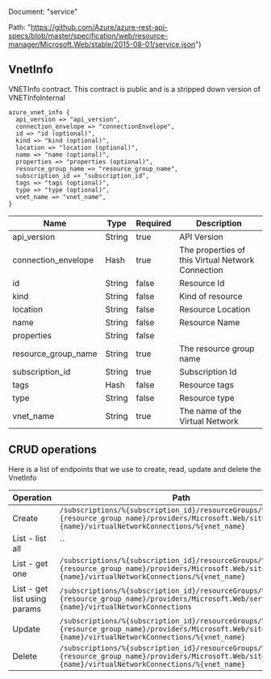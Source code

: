 Document: "service"


Path: "https://github.com/Azure/azure-rest-api-specs/blob/master/specification/web/resource-manager/Microsoft.Web/stable/2015-08-01/service.json")

## VnetInfo

VNETInfo contract. This contract is public and is a stripped down version of VNETInfoInternal

```puppet
azure_vnet_info {
  api_version => "api_version",
  connection_envelope => "connectionEnvelope",
  id => "id (optional)",
  kind => "kind (optional)",
  location => "location (optional)",
  name => "name (optional)",
  properties => "properties (optional)",
  resource_group_name => "resource_group_name",
  subscription_id => "subscription_id",
  tags => "tags (optional)",
  type => "type (optional)",
  vnet_name => "vnet_name",
}
```

| Name        | Type           | Required       | Description       |
| ------------- | ------------- | ------------- | ------------- |
|api_version | String | true | API Version |
|connection_envelope | Hash | true | The properties of this Virtual Network Connection |
|id | String | false | Resource Id |
|kind | String | false | Kind of resource |
|location | String | false | Resource Location |
|name | String | false | Resource Name |
|properties | String | false |  |
|resource_group_name | String | true | The resource group name |
|subscription_id | String | true | Subscription Id |
|tags | Hash | false | Resource tags |
|type | String | false | Resource type |
|vnet_name | String | true | The name of the Virtual Network |



## CRUD operations

Here is a list of endpoints that we use to create, read, update and delete the VnetInfo

| Operation | Path | Verb | Description | OperationID |
| ------------- | ------------- | ------------- | ------------- | ------------- |
|Create|`/subscriptions/%{subscription_id}/resourceGroups/%{resource_group_name}/providers/Microsoft.Web/sites/%{name}/virtualNetworkConnections/%{vnet_name}`|Put||Sites_CreateOrUpdateSiteVNETConnection|
|List - list all|``||||
|List - get one|`/subscriptions/%{subscription_id}/resourceGroups/%{resource_group_name}/providers/Microsoft.Web/sites/%{name}/virtualNetworkConnections/%{vnet_name}`|Get||Sites_GetSiteVNETConnection|
|List - get list using params|`/subscriptions/%{subscription_id}/resourceGroups/%{resource_group_name}/providers/Microsoft.Web/serverfarms/%{name}/virtualNetworkConnections`|Get||ServerFarms_GetVnetsForServerFarm|
|Update|`/subscriptions/%{subscription_id}/resourceGroups/%{resource_group_name}/providers/Microsoft.Web/sites/%{name}/virtualNetworkConnections/%{vnet_name}`|Put||Sites_CreateOrUpdateSiteVNETConnection|
|Delete|`/subscriptions/%{subscription_id}/resourceGroups/%{resource_group_name}/providers/Microsoft.Web/sites/%{name}/virtualNetworkConnections/%{vnet_name}`|Delete||Sites_DeleteSiteVNETConnection|
